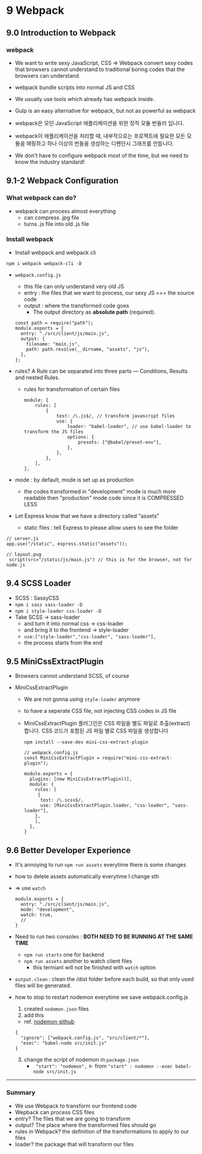 # 9 Webpack

## 9.0 Introduction to Webpack

### webpack

- We want to write sexy JavaScript, CSS => Webpack convert sexy codes that browsers cannot understand to traditional boring codes that the browsers can understand.
- webpack bundle scripts into normal JS and CSS
- We usually use tools which already has webpack inside.
- Gulp is an easy alternative for webpack, but not as powerful as webpack

- webpack은 모던 JavaScript 애플리케이션을 위한 정적 모듈 번들러 입니다.
- webpack이 애플리케이션을 처리할 때, 내부적으로는 프로젝트에 필요한 모든 모듈을 매핑하고 하나 이상의 번들을 생성하는 디펜던시 그래프를 만듭니다.
- We don't have to configure webpack most of the time, but we need to know the industry standard!

## 9.1-2 Webpack Configuration

### What webpack can do?

- webpack can process almost everything
  - can compress .jpg file
  - turns .js file into old .js file

### Install webpack

- Install webpack and webpack cli

```
npm i webpack webpack-cli -D
```

- `webpack.config.js`

  - this file can only understand very old JS
  - entry : the files that we want to process, our sexy JS === the source code
  - output : where the transformed code goes
    - The output directory as **absolute path** (required).

  ```
  const path = require("path");
  module.exports = {
   	entry: "./src/client/js/main.js",
    output: {
      filename: "main.js",
      path: path.resolve(__dirname, "assets", "js"),
    },
  };
  ```

- rules? A Rule can be separated into three parts — Conditions, Results and nested Rules.

  - rules for transformation of certain files
    ```
    module: {
    	rules: [
    		{
    			test: /\.js$/, // transform javascript files
    			use: {
    				loader: "babel-loader", // use babel-loader to transform the JS files
    				options: {
    					presets: ["@babel/preset-env"],
    				},
    			},
    		},
    	],
    },
    ```

- mode : by default, mode is set up as production

  - the codes transformed in "development" mode is much more readable then "production" mode code since it is COMPRESSED LESS

- Let Express know that we have a directory called "assets"
  - static files : tell Express to please allow users to see the folder

```
// server.js
app.use("/static", express.static("assets"));

// layout.pug
 script(src="/static/js/main.js") // this is for the browser, not for node.js
```

## 9.4 SCSS Loader

- SCSS : SassyCSS
- `npm i sass sass-loader -D`
- `npm i style-loader css-loader -D`
- Take SCSS -> sass-loader
  - and turn it into normal css -> css-loader
  - and bring it to the frontend -> style-loader
  - `use:["style-loader","css-loader", "sass-loader"],`
  - the process starts from the end

## 9.5 MiniCssExtractPlugin

- Browsers cannot understand SCSS, of course
- MiniCssExtractPlugin

  - We are not gonna using `style-loader` anymore
  - to have a seperate CSS file, not injecting CSS codes in JS file
  - MiniCssExtractPlugin 플러그인은 CSS 파일을 별도 파일로 추출(extract) 합니다. CSS 코드가 포함된 JS 파일 별로 CSS 파일을 생성합니다

    ```
    npm install --save-dev mini-css-extract-plugin

    // webpack.config.js
    const MiniCssExtractPlugin = require("mini-css-extract-plugin");

    module.exports = {
      plugins: [new MiniCssExtractPlugin()],
      module: {
        rules: [
         {
          test: /\.scss$/,
          use: [MiniCssExtractPlugin.loader, "css-loader", "sass-loader"],
        },
        ],
      },
    }
    ```

## 9.6 Better Developer Experience

- It's annoying to run `npm run assets` everytime there is some changes
- how to delete assets automatically everytime I change sth
- => use `watch`
  ```
  module.exports = {
    entry: "./src/client/js/main.js",
    mode: "development",
    watch: true,
    //
  }
  ```
- Need to run two consoles : **BOTH NEED TO BE RUNNING AT THE SAME TIME**

  - `npm run starts` one for backend
  - `npm run assets` another to watch client files
    - this termianl will not be finished with `watch` option

- `output.clean` : clean the /dist folder before each build, so that only used files will be generated.

- how to stop to restart nodemon everytime we save webpack.config.js

  1. created `nodemon.json` files
  2. add this

  - ref. [nodemon github](https://github.com/remy/nodemon?tab=readme-ov-file#config-file)

  ```
  {
    "ignore": ["webpack.config.js", "src/client/*"],
    "exec": "babel-node src/init.js"
  }

  ```

  3. change the script of nodemon in `package.json`
     - ` "start": "nodemon",` <- from `"start" : nodemon --exec babel-node src/init.js`

---

### Summary

- We use Webpack to transform our frontend code
- Wepback can process CSS files
- entry? The files that we are going to transform
- output? The place where the transformed files should go
- rules in Webpack? the definition of the transformations to apply to our files
- loader? the package that will transform our files
